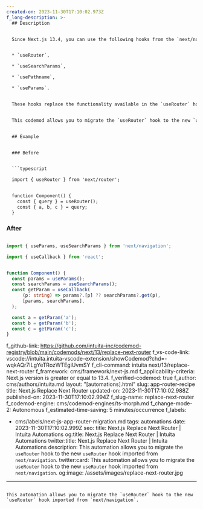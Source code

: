 ```yaml
---
created-on: 2023-11-30T17:10:02.973Z
f_long-description: >-
  ## Description


  Since Next.js 13.4, you can use the following hooks from the `next/navigation` module:


  * `useRouter`,

  * `useSearchParams`,

  * `usePathname`,

  * `useParams`.


  These hooks replace the functionality available in the `useRouter` hook in the `next/hook` module, however, the behavior is distinct.


  This codemod allows you to migrate the `useRouter` hook to the new `useRouter` hook imported from `next/navigation`. This includes all usages of the `useRouter` hook which may be replaced with `useSearchParams` and `usePathname`.


  ## Example


  ### Before


  ```typescript

  import { useRouter } from 'next/router';


  function Component() {
  	const { query } = useRouter();
  	const { a, b, c } = query;
  }

  ```


  ### After


  ```typescript

  import { useParams, useSearchParams } from 'next/navigation';

  import { useCallback } from 'react';


  function Component() {
  	const params = useParams();
  	const searchParams = useSearchParams();
  	const getParam = useCallback(
  		(p: string) => params?.[p] ?? searchParams?.get(p),
  		[params, searchParams],
  	);

  	const a = getParam('a');
  	const b = getParam('b');
  	const c = getParam('c');
  }

  ```
f_github-link: https://github.com/intuita-inc/codemod-registry/blob/main/codemods/next/13/replace-next-router
f_vs-code-link: vscode://intuita.intuita-vscode-extension/showCodemod?chd=-wqkAQr7ILgYeTRozWTEgiUvmSY
f_cli-command: intuita next/13/replace-next-router
f_framework: cms/framework/next-js.md
f_applicability-criteria: Next.js version is greater or equal to 13.4.
f_verified-codemod: true
f_author: cms/authors/intuita.md
layout: "[automations].html"
slug: app-router-recipe
title: Next.js Replace Next Router
updated-on: 2023-11-30T17:10:02.988Z
published-on: 2023-11-30T17:10:02.994Z
f_slug-name: replace-next-router
f_codemod-engine: cms/codemod-engines/ts-morph.md
f_change-mode-2: Autonomous
f_estimated-time-saving: 5 minutes/occurrence
f_labels:
  - cms/labels/next-js-app-router-migration.md
tags: automations
date: 2023-11-30T17:10:02.999Z
seo:
  title: Next.js Replace Next Router | Intuita Automations
  og:title: Next.js Replace Next Router | Intuita Automations
  twitter:title: Next.js Replace Next Router | Intuita Automations
  description: This automation allows you to migrate the `useRouter` hook to the new
    `useRouter` hook imported from `next/navigation`.
  twitter:card: This automation allows you to migrate the `useRouter` hook to the new
    `useRouter` hook imported from `next/navigation`.
  og:image: /assets/images/replace-next-router.jpg
---
```

This automation allows you to migrate the `useRouter` hook to the new `useRouter` hook imported from `next/navigation`.